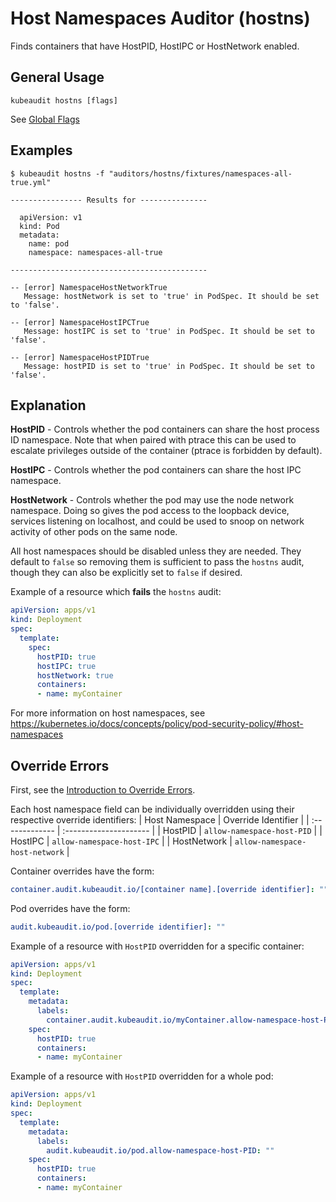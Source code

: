 # Host Namespaces Auditor (hostns)

Finds containers that have HostPID, HostIPC or HostNetwork enabled.

## General Usage

```
kubeaudit hostns [flags]
```

See [Global Flags](/README.md#global-flags)

## Examples

```
$ kubeaudit hostns -f "auditors/hostns/fixtures/namespaces-all-true.yml"

---------------- Results for ---------------

  apiVersion: v1
  kind: Pod
  metadata:
    name: pod
    namespace: namespaces-all-true

--------------------------------------------

-- [error] NamespaceHostNetworkTrue
   Message: hostNetwork is set to 'true' in PodSpec. It should be set to 'false'.

-- [error] NamespaceHostIPCTrue
   Message: hostIPC is set to 'true' in PodSpec. It should be set to 'false'.

-- [error] NamespaceHostPIDTrue
   Message: hostPID is set to 'true' in PodSpec. It should be set to 'false'.
```

## Explanation

**HostPID** - Controls whether the pod containers can share the host process ID namespace. Note that when paired with ptrace this can be used to escalate privileges outside of the container (ptrace is forbidden by default).

**HostIPC** - Controls whether the pod containers can share the host IPC namespace.

**HostNetwork** - Controls whether the pod may use the node network namespace. Doing so gives the pod access to the loopback device, services listening on localhost, and could be used to snoop on network activity of other pods on the same node.

All host namespaces should be disabled unless they are needed. They default to `false` so removing them is sufficient to pass the `hostns` audit, though they can also be explicitly set to `false` if desired.

Example of a resource which **fails** the `hostns` audit:
```yaml
apiVersion: apps/v1
kind: Deployment
spec:
  template:
    spec:
      hostPID: true
      hostIPC: true
      hostNetwork: true
      containers:
      - name: myContainer
```

For more information on host namespaces, see https://kubernetes.io/docs/concepts/policy/pod-security-policy/#host-namespaces

## Override Errors

First, see the [Introduction to Override Errors](/README.md#override-errors).

Each host namespace field can be individually overridden using their respective override identifiers:
| Host Namespace | Override Identifier |
| :------------- | :--------------------- |
| HostPID | `allow-namespace-host-PID` |
| HostIPC | `allow-namespace-host-IPC` |
| HostNetwork | `allow-namespace-host-network` |

Container overrides have the form:
```yaml
container.audit.kubeaudit.io/[container name].[override identifier]: ""
```

Pod overrides have the form:
```yaml
audit.kubeaudit.io/pod.[override identifier]: ""
```

Example of a resource with `HostPID` overridden for a specific container:
```yaml
apiVersion: apps/v1
kind: Deployment
spec:
  template:
    metadata:
      labels:
        container.audit.kubeaudit.io/myContainer.allow-namespace-host-PID: ""
    spec:
      hostPID: true
      containers:
      - name: myContainer
```

Example of a resource with `HostPID` overridden for a whole pod:
```yaml
apiVersion: apps/v1
kind: Deployment
spec:
  template:
    metadata:
      labels:
        audit.kubeaudit.io/pod.allow-namespace-host-PID: ""
    spec:
      hostPID: true
      containers:
      - name: myContainer
```
